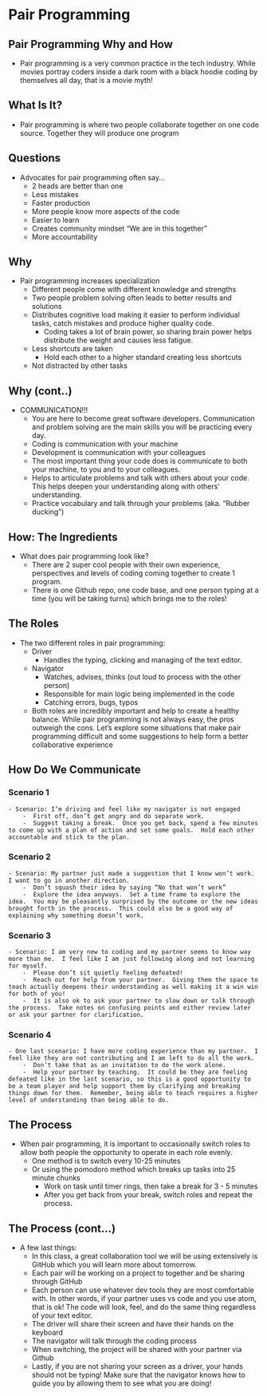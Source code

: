 # Pair Programming


## Pair Programming Why and How
- Pair programming is a very common practice in the tech industry.  While movies portray coders inside a dark room with a black hoodie coding by themselves all day, that is a movie myth!


## What Is It?
- Pair programming is where two people collaborate together on one code source.  Together they will produce one program


## Questions
- Advocates for pair programming often say…
    -  2 heads are better than one
    -  Less mistakes
    -  Faster production
    -  More people know more aspects of the code 
    -  Easier to learn
    -  Creates community mindset “We are in this together”
    -  More accountability


## Why
- Pair programming increases specialization 
    -  Different people come with different knowledge and strengths
    -  Two people problem solving often leads to better results and solutions
    -  Distributes cognitive load making it easier to perform individual tasks, catch mistakes and produce higher quality code.
        - Coding takes a lot of brain power, so sharing brain power helps distribute the weight and causes less fatigue.
    - Less shortcuts are taken
        -  Hold each other to a higher standard creating less shortcuts
    - Not distracted by other tasks

## Why (cont..)
- COMMUNICATION!!!
    -  You are here to become great software developers.  Communication and problem solving are the main skills you will be practicing every day.
    -  Coding is communication with your machine
    -  Development is communication with your colleagues
    -  The most important thing your code does is communicate to both your machine, to you and to your colleagues.
    -  Helps to articulate problems and talk with others about your code.  This helps deepen your understanding along with others' understanding.
    -  Practice vocabulary and talk through your problems (aka.  “Rubber ducking”)


## How: The Ingredients
- What does pair programming look like?
    -  There are 2 super cool people with their own experience, perspectives and levels of coding coming together to create 1 program. 
    -  There is one Github repo, one code base, and one person typing at a time (you will be taking turns) which brings me to the roles!

## The Roles
- The two different roles in pair programming:
    -  Driver
        -  Handles the typing, clicking and managing of the text editor.
   -   Navigator
        -  Watches, advises, thinks (out loud to process with the other person)
        -  Responsible for main logic being implemented in the code
        -  Catching errors, bugs, typos
    -  Both roles are incredibly important and help to create a healthy balance.  While pair programming is not always easy, the pros outweigh the cons.  Let’s explore some situations that make pair programming difficult and some suggestions to help form a better collaborative experience

## How Do We Communicate

  ### Scenario 1
    - Scenario: I’m driving and feel like my navigator is not engaged
        -  First off, don’t get angry and do separate work.
        -  Suggest taking a break.  Once you get back, spend a few minutes to come up with a plan of action and set some goals.  Hold each other accountable and stick to the plan.

  ### Scenario 2
    - Scenario: My partner just made a suggestion that I know won’t work.  I want to go in another direction.
        -  Don’t squash their idea by saying “No that won’t work”
        -  Explore the idea anyways.  Set a time frame to explore the idea.  You may be pleasantly surprised by the outcome or the new ideas brought forth in the process.  This could also be a good way of explaining why something doesn’t work.

  ### Scenario 3
    - Scenario: I am very new to coding and my partner seems to know way more than me.  I feel like I am just following along and not learning for myself.
        -  Please don’t sit quietly feeling defeated!
        -  Reach out for help from your partner.  Giving them the space to teach actually deepens their understanding as well making it a win win for both of you!
        -  It is also ok to ask your partner to slow down or talk through the process.  Take notes on confusing points and either review later or ask your partner for clarification.

  ### Scenario 4
    - One last scenario: I have more coding experience than my partner.  I feel like they are not contributing and I am left to do all the work.
        -  Don’t take that as an invitation to do the work alone.
        -  Help your partner by teaching.  It could be they are feeling defeated like in the last scenario, so this is a good opportunity to be a team player and help support them by clarifying and breaking things down for them.  Remember, being able to teach requires a higher level of understanding than being able to do.


## The Process
- When pair programming, it is important to occasionally switch roles to allow both people the opportunity to operate in each role evenly.
    -  One method is to switch every 10-25 minutes
    -  Or using the pomodoro method which breaks up tasks into 25 minute chunks
        -  Work on task until timer rings, then take a break for 3 - 5 minutes
        -  After you get back from your break, switch roles and repeat the process.

## The Process (cont...)
- A few last things:
    -  In this class, a great collaboration tool we will be using extensively is GitHub which you will learn more about tomorrow.
    -  Each pair will be working on a project to together and be sharing through GitHub
    -  Each person can use whatever dev tools they are most comfortable with.  In other words, if your partner uses vs code and you use atom, that is ok!  The code will look, feel, and do the same thing regardless of your text editor.
    -  The driver will share their screen and have their hands on the keyboard
    -  The navigator will talk through the coding process
    -  When switching, the project will be shared with your partner via Github
    -  Lastly, if you are not sharing your screen as a driver, your hands should not be typing!  Make sure that the navigator knows how to guide you by allowing them to see what you are doing!

